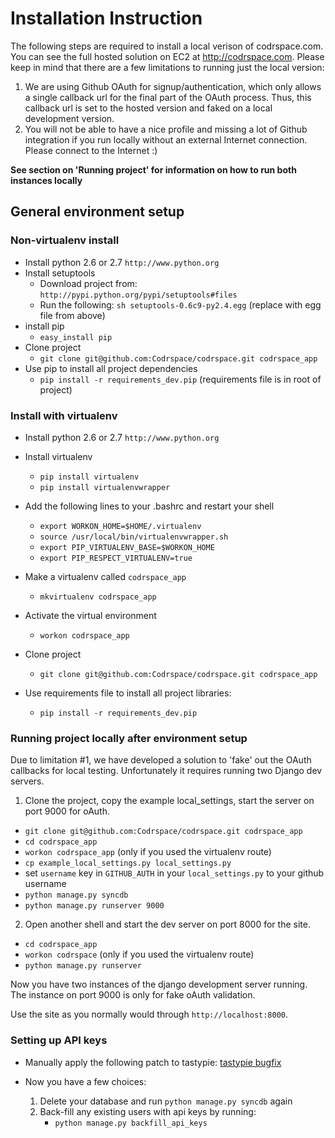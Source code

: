# Installation Instruction

The following steps are required to install a local verison of codrspace.com.
You can see the full hosted solution on EC2 at http://codrspace.com.
Please keep in mind that there are a few limitations to running just the local
version:

1. We are using Github OAuth for signup/authentication, which only allows a
   single callback url for the final part of the OAuth process.  Thus, this
   callback url is set to the hosted version and faked on a local development version.
2. You will not be able to have a nice profile and missing a lot of Github
   integration if you run locally without an external Internet connection.
   Please connect to the Internet :)

**See section on 'Running project' for information on how to run both instances locally**

## General environment setup

### Non-virtualenv install

- Install python 2.6 or 2.7 `http://www.python.org`
- Install setuptools
    - Download project from: `http://pypi.python.org/pypi/setuptools#files`
    - Run the following: `sh setuptools-0.6c9-py2.4.egg` (replace with egg file from above)
- install pip
    - `easy_install pip`
- Clone project
    - `git clone git@github.com:Codrspace/codrspace.git codrspace_app`
- Use pip to install all project dependencies
    - `pip install -r requirements_dev.pip` (requirements file is in root of project)

### Install with virtualenv

- Install python 2.6 or 2.7 `http://www.python.org`
- Install virtualenv
    - `pip install virtualenv`
    - `pip install virtualenvwrapper`
- Add the following lines to your .bashrc and restart your shell

    - `export WORKON_HOME=$HOME/.virtualenv`
    - `source /usr/local/bin/virtualenvwrapper.sh`
    - `export PIP_VIRTUALENV_BASE=$WORKON_HOME`
    - `export PIP_RESPECT_VIRTUALENV=true`

- Make a virtualenv called `codrspace_app`
    - `mkvirtualenv codrspace_app`
- Activate the virtual environment
    - `workon codrspace_app`
- Clone project
    - `git clone git@github.com:Codrspace/codrspace.git codrspace_app`
- Use requirements file to install all project libraries:
    - `pip install -r requirements_dev.pip`

### Running project locally after environment setup

Due to limitation #1, we have developed a solution to 'fake' out the OAuth
callbacks for local testing.  Unfortunately it requires running two Django dev servers.

1. Clone the project, copy the example local_settings, start the server on port 9000 for oAuth.

  - `git clone git@github.com:Codrspace/codrspace.git codrspace_app`
  - `cd codrspace_app`
  - `workon codrspace_app` (only if you used the virtualenv route)
  - `cp example_local_settings.py local_settings.py`
  -  set `username` key in `GITHUB_AUTH` in your `local_settings.py` to your github username
  - `python manage.py syncdb`
  - `python manage.py runserver 9000`

2. Open another shell and start the dev server on port 8000 for the site.

  - `cd codrspace_app`
  - `workon codrspace` (only if you used the virtualenv route)
  - `python manage.py runserver `

Now you have two instances of the django development server running.
The instance on port 9000 is only for fake oAuth validation.

Use the site as you normally would through `http://localhost:8000`.

### Setting up API keys

- Manually apply the following patch to tastypie:
    [tastypie bugfix](https://github.com/toastdriven/django-tastypie/commit/520b33f)

- Now you have a few choices:
    1. Delete your database and run `python manage.py syncdb` again
    2. Back-fill any existing users with api keys by running:
        - `python manage.py backfill_api_keys`
